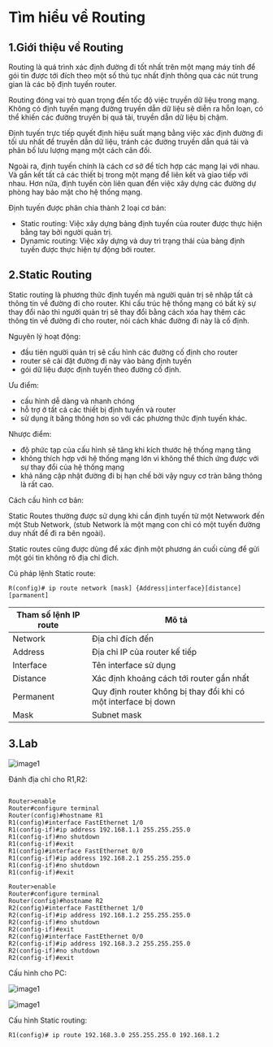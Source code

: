 # Tìm hiểu về Routing

## 1.Giới thiệu về Routing

Routing là quá trình xác định đường đi tốt nhất trên một mạng máy tính để gói tin được tới đích theo một số thủ tục nhất định thông qua các nút trung gian là các bộ định tuyến router.

Routing đóng vai trò quan trọng đến tốc độ việc truyền dữ liệu trong mạng. Không có định tuyến mạng đường truyền dẫn dữ liệu sẽ diễn ra hỗn loạn, có thể khiến các đường truyền bị quá tải, truyền dẫn dữ liệu bị chậm.

Định tuyến trực tiếp quyết định hiệu suất mạng bằng việc xác định đường đi tối ưu nhất để truyền dẫn dữ liệu, tránh các đường truyền dẫn quá tải và phân bố lưu lượng mạng một cách cân đối.

Ngoài ra, định tuyến chính là cách cơ sở để tích hợp các mạng lại với nhau. Và gắn kết tất cả các thiết bị trong một mạng để liên kết và giao tiếp với nhau. Hơn nữa, định tuyến còn liên quan đến việc xây dựng các đường dự phòng hay bảo mật cho hệ thống mạng.

Định tuyến được phân chia thành 2 loại cơ bản:

- Static routing: Việc xây dựng bảng định tuyến của router được thực hiện bằng tay bởi người quản trị.
- Dynamic routing: Việc xây dựng và duy trì trạng thái của bảng định tuyến được thực hiện tự động bởi router.

## 2.Static Routing

Static routing là phương thức định tuyến mà người quản trị sẽ nhập tất cả thông tin về đường đi cho router. 
Khi cấu trúc hệ thống mạng có bất kỳ sự thay đổi nào thì người quản trị sẽ thay đổi bằng cách xóa hay thêm các thông tin về đường đi cho router, nói cách khác đường đi này là cố định.

Nguyên lý hoạt động:

- đầu tiên người quản trị sẽ cấu hình các đường cố định cho router
- router sẽ cài đặt đường đi này vào bảng định tuyến
- gói dữ liệu được định tuyến theo đường cố định.

Ưu điểm:

- cấu hình dễ dàng và nhanh chóng
- hỗ trợ ở tất cả các thiết bị định tuyến và router
- sử dụng ít băng thông hơn so với các phương thức định tuyến khác.

Nhược điểm:

- độ phức tạp của cấu hình sẽ tăng khi kích thước hệ thống mạng tăng
- không thích hợp với hệ thống mạng lớn vì không thể thích ứng được với sự thay đổi của hệ thống mạng
- khả năng cập nhật đường đi bị hạn chế bởi vậy nguy cơ tràn băng thông là rất cao.

Cách cấu hình cơ bản:

Static Routes thường được sử dụng khi cần định tuyến từ một Netwwork đến một Stub Network, (stub Network là một mạng con chỉ có một tuyến đường duy nhất để đi ra bên ngoài).

Static routes cũng được dùng để xác định một phương án cuối cùng để gửi một gói tin không rõ địa chỉ đích.

Cú pháp lệnh Static route: 

```  
R(config)# ip route network [mask] {Address|interface}[distance][parmanent] 

```

|Tham số lệnh IP route | Mô tả |
|-------|-------|
|Network| Địa chỉ đích đến|
|Address| Địa chỉ IP của router kế tiếp |
|Interface| Tên interface sử dụng|
|Distance| Xác định khoảng cách tới router gần nhất|
|Permanent| Quy định router không bị thay đổi khi có một interface bị down|
|Mask| Subnet mask|


## 3.Lab 

![image1](/HoangNH/5.TimhieuVlan/image/image.png)

Đánh địa chỉ cho R1,R2:

```

Router>enable
Router#configure terminal
Router(config)#hostname R1
R1(config)#interface FastEthernet 1/0
R1(config-if)#ip address 192.168.1.1 255.255.255.0
R1(config-if)#no shutdown
R1(config-if)#exit
R1(config)#interface FastEthernet 0/0
R1(config-if)#ip address 192.168.2.1 255.255.255.0
R1(config-if)#no shutdown
R1(config-if)#exit
```

```
Router>enable
Router#configure terminal
Router(config)#hostname R2
R2(config)#interface FastEthernet 1/0
R2(config-if)#ip address 192.168.1.2 255.255.255.0
R2(config-if)#no shutdown
R2(config-if)#exit
R2(config)#interface FastEthernet 0/0
R2(config-if)#ip address 192.168.3.2 255.255.255.0
R2(config-if)#no shutdown
R2(config-if)#exit
```

Cấu hình cho PC:

![image1](/HoangNH/5.TimhieuVlan/image/pc1.png)

![image1](/HoangNH/5.TimhieuVlan/image/pc2.png)

Cấu hình Static routing:

```
R1(config)# ip route 192.168.3.0 255.255.255.0 192.168.1.2
```